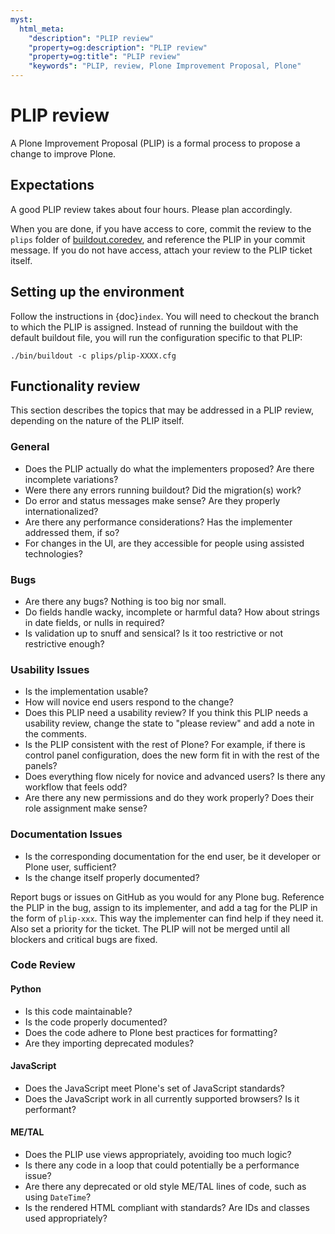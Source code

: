 ```yaml
---
myst:
  html_meta:
    "description": "PLIP review"
    "property=og:description": "PLIP review"
    "property=og:title": "PLIP review"
    "keywords": "PLIP, review, Plone Improvement Proposal, Plone"
---
```


# PLIP review

A Plone Improvement Proposal (PLIP) is a formal process to propose a change to improve Plone.

## Expectations

A good PLIP review takes about four hours.
Please plan accordingly.

When you are done, if you have access to core, commit the review to the `plips` folder of [buildout.coredev](github.com/plone/buildout.coredev), and reference the PLIP in your commit message.
If you do not have access, attach your review to the PLIP ticket itself.

## Setting up the environment

Follow the instructions in {doc}`index`.
You will need to checkout the branch to which the PLIP is assigned.
Instead of running the buildout with the default buildout file, you will run the configuration specific to that PLIP:

```shell
./bin/buildout -c plips/plip-XXXX.cfg
```

## Functionality review

This section describes the topics that may be addressed in a PLIP review, depending on the nature of the PLIP itself.

### General

- Does the PLIP actually do what the implementers proposed?
    Are there incomplete variations?
- Were there any errors running buildout?
    Did the migration(s) work?
- Do error and status messages make sense?
    Are they properly internationalized?
- Are there any performance considerations?
    Has the implementer addressed them, if so?
- For changes in the UI, are they accessible for people using assisted technologies?

### Bugs

- Are there any bugs?
    Nothing is too big nor small.
- Do fields handle wacky, incomplete or harmful data?
    How about strings in date fields, or nulls in required?
- Is validation up to snuff and sensical?
    Is it too restrictive or not restrictive enough?

### Usability Issues

- Is the implementation usable?
- How will novice end users respond to the change?
- Does this PLIP need a usability review?
    If you think this PLIP needs a usability review, change the state to "please review" and add a note in the comments.
- Is the PLIP consistent with the rest of Plone?
    For example, if there is control panel configuration, does the new form fit in with the rest of the panels?
- Does everything flow nicely for novice and advanced users?
    Is there any workflow that feels odd?
- Are there any new permissions and do they work properly?
    Does their role assignment make sense?

### Documentation Issues

- Is the corresponding documentation for the end user, be it developer or Plone user, sufficient?
- Is the change itself properly documented?

Report bugs or issues on GitHub as you would for any Plone bug.
Reference the PLIP in the bug, assign to its implementer, and add a tag for the PLIP in the form of `plip-xxx`.
This way the implementer can find help if they need it.
Also set a priority for the ticket.
The PLIP will not be merged until all blockers and critical bugs are fixed.

### Code Review

#### Python

- Is this code maintainable?
- Is the code properly documented?
- Does the code adhere to Plone best practices for formatting?
- Are they importing deprecated modules?

#### JavaScript

- Does the JavaScript meet Plone's set of JavaScript standards?
- Does the JavaScript work in all currently supported browsers?
    Is it performant?

#### ME/TAL

- Does the PLIP use views appropriately, avoiding too much logic?
- Is there any code in a loop that could potentially be a performance issue?
- Are there any deprecated or old style ME/TAL lines of code, such as using `DateTime`?
- Is the rendered HTML compliant with standards? Are IDs and classes used appropriately?
